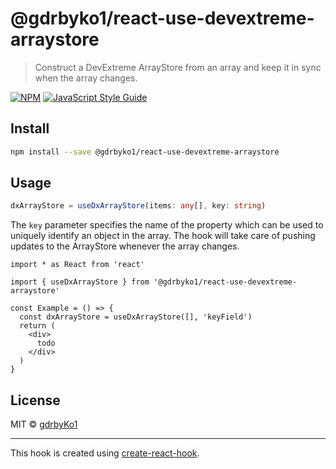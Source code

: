 # @gdrbyko1/react-use-devextreme-arraystore

> Construct a DevExtreme ArrayStore from an array and keep it in sync when the array changes.

[![NPM](https://img.shields.io/npm/v/@gdrbyko1/react-use-devextreme-arraystore.svg)](https://www.npmjs.com/package/@gdrbyko1/react-use-devextreme-arraystore) [![JavaScript Style Guide](https://img.shields.io/badge/code_style-standard-brightgreen.svg)](https://standardjs.com)

## Install

```bash
npm install --save @gdrbyko1/react-use-devextreme-arraystore
```

## Usage

```ts
dxArrayStore = useDxArrayStore(items: any[], key: string)
```

The `key` parameter specifies the name of the property which can be used to uniquely identify an object in the array.
The hook will take care of pushing updates to the ArrayStore whenever the array changes.

```tsx
import * as React from 'react'

import { useDxArrayStore } from '@gdrbyko1/react-use-devextreme-arraystore'

const Example = () => {
  const dxArrayStore = useDxArrayStore([], 'keyField')
  return (
    <div>
      todo
    </div>
  )
}
```

## License

MIT © [gdrbyKo1](https://github.com/gdrbyKo1)

---

This hook is created using [create-react-hook](https://github.com/hermanya/create-react-hook).
